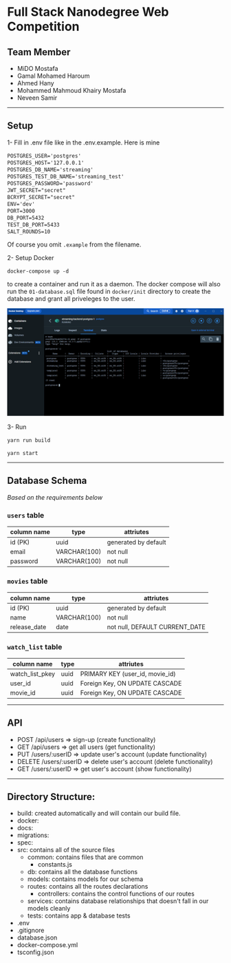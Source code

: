 # Full Stack Nanodegree Web Competition

## Team Member

- MiDO Mostafa
- Gamal Mohamed Haroum
- Ahmed Hany
- Mohammed Mahmoud Khairy Mostafa
- Neveen Samir

---

## Setup

1- Fill in .env file like in the .env.example. Here is mine

```
POSTGRES_USER='postgres'
POSTGRES_HOST='127.0.0.1'
POSTGRES_DB_NAME='streaming'
POSTGRES_TEST_DB_NAME='streaming_test'
POSTGRES_PASSWORD='password'
JWT_SECRET="secret"
BCRYPT_SECRET="secret"
ENV='dev'
PORT=3000
DB_PORT=5432
TEST_DB_PORT=5433
SALT_ROUNDS=10
```

Of course you omit `.example` from the filename.

2- Setup Docker

```
docker-compose up -d
```

to create a container and run it as a daemon. The docker compose will also run the `01-database.sql` file found in `docker/init` directory to create the database and grant all priveleges to the user.

![docker-compose up success](./docs/screenshots/docker-success.PNG)

3- Run

```
yarn run build
```

```
yarn start
```

---

## Database Schema

_Based on the requirements below_

### `users` table

| column name | type         | attriutes            |
| ----------- | ------------ | -------------------- |
| id (PK)     | uuid         | generated by default |
| email       | VARCHAR(100) | not null             |
| password    | VARCHAR(100) | not null             |

### `movies` table

| column name  | type         | attriutes                      |
| ------------ | ------------ | ------------------------------ |
| id (PK)      | uuid         | generated by default           |
| name         | VARCHAR(100) | not null                       |
| release_date | date         | not null, DEFAULT CURRENT_DATE |

### `watch_list` table

| column name     | type | attriutes                       |
| --------------- | ---- | ------------------------------- |
| watch_list_pkey | uuid | PRIMARY KEY (user_id, movie_id) |
| user_id         | uuid | Foreign Key, ON UPDATE CASCADE  |
| movie_id        | uuid | Foreign Key, ON UPDATE CASCADE  |

---

## API

- POST /api/users => sign-up (create functionality)
- GET /api/users => get all users (get functionality)
- PUT /users/:userID => update user's account (update functionality)
- DELETE /users/:userID => delete user's account (delete functionality)
- GET /users/:userID => get user's account (show functionality)

---

## Directory Structure:

- build: created automatically and will contain our build file.
- docker:
- docs:
- migrations:
- spec:
- src: contains all of the source files
  - common: contains files that are common
    - constants.js
  - db: contains all the database functions
  - models: contains models for our schema
  - routes: contains all the routes declarations
    - controllers: contains the control functions of our routes
  - services: contains database relationships that doesn't fall in our models cleanly
  - tests: contains app & database tests
- .env
- .gitignore
- database.json
- docker-compose.yml
- tsconfig.json
